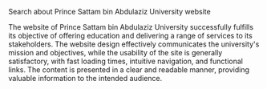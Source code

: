 Search about Prince Sattam bin Abdulaziz University website 



The website of Prince Sattam bin Abdulaziz University successfully fulfills its objective of
offering education and delivering a range of services to its stakeholders. The website design
effectively communicates the university's mission and objectives, while the usability of the
site is generally satisfactory, with fast loading times, intuitive navigation, and functional
links. The content is presented in a clear and readable manner, providing valuable
information to the intended audience.

